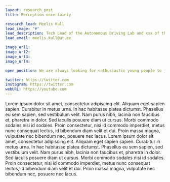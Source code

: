 ```yaml
---
layout: research_post
title: Perception uncertainty

research_lead: Meelis Kull
lead_image: "#"
lead_description: Tech Lead of the Autonomous Driving Lab and xxx of the Autonomous Software research group
lead_email: meelis.kull@ut.ee

image_url1:
image_url2:
image_url3:
image_url4:

open_position: We are always looking for enthusiastic young people to join our team. Please write us an email to see what positions are open.

twitter: https://twitter.com
instagram: https://twitter.com
webURL: https://youtube.com
---
```


Lorem ipsum dolor sit amet, consectetur adipiscing elit. Aliquam eget sapien sapien. Curabitur in metus urna.
In hac habitasse platea dictumst. Phasellus eu sem sapien, sed vestibulum velit. Nam purus nibh, lacinia non faucibus et,
pharetra in dolor. Sed iaculis posuere diam ut cursus. Morbi commodo sodales nisi id sodales. Proin consectetur, nisi id commodo
imperdiet, metus nunc consequat lectus, id bibendum diam velit et dui. Proin massa magna, vulputate nec bibendum nec, posuere nec lacus.
Lorem ipsum dolor sit amet, consectetur adipiscing elit. Aliquam eget sapien sapien. Curabitur in metus urna.
In hac habitasse platea dictumst. Phasellus eu sem sapien, sed vestibulum velit. Nam purus nibh, lacinia non faucibus et,
pharetra in dolor. Sed iaculis posuere diam ut cursus. Morbi commodo sodales nisi id sodales. Proin consectetur, nisi id commodo
imperdiet, metus nunc consequat lectus, id bibendum diam velit et dui. Proin massa magna, vulputate nec bibendum nec, posuere nec lacus. 